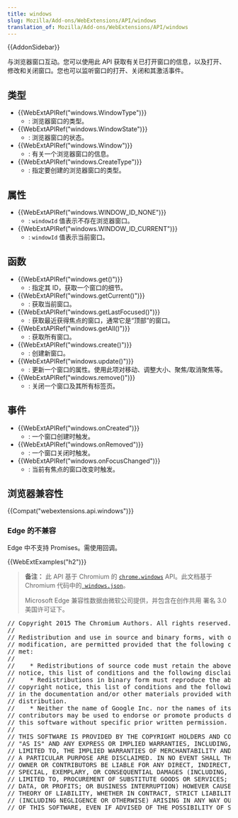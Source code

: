 ```yaml
---
title: windows
slug: Mozilla/Add-ons/WebExtensions/API/windows
translation_of: Mozilla/Add-ons/WebExtensions/API/windows
---
```

{{AddonSidebar}}

与浏览器窗口互动。您可以使用此 API 获取有关已打开窗口的信息，以及打开、修改和关闭窗口。您也可以监听窗口的打开、关闭和其激活事件。

## 类型

- {{WebExtAPIRef("windows.WindowType")}}
  - : 浏览器窗口的类型。
- {{WebExtAPIRef("windows.WindowState")}}
  - : 浏览器窗口的状态。
- {{WebExtAPIRef("windows.Window")}}
  - : 有关一个浏览器窗口的信息。
- {{WebExtAPIRef("windows.CreateType")}}
  - : 指定要创建的浏览器窗口的类型。

## 属性

- {{WebExtAPIRef("windows.WINDOW_ID_NONE")}}
  - : `windowId` 值表示不存在浏览器窗口。
- {{WebExtAPIRef("windows.WINDOW_ID_CURRENT")}}
  - : `windowId` 值表示当前窗口。

## 函数

- {{WebExtAPIRef("windows.get()")}}
  - : 指定其 ID，获取一个窗口的细节。
- {{WebExtAPIRef("windows.getCurrent()")}}
  - : 获取当前窗口。
- {{WebExtAPIRef("windows.getLastFocused()")}}
  - : 获取最近获得焦点的窗口，通常它是“顶部”的窗口。
- {{WebExtAPIRef("windows.getAll()")}}
  - : 获取所有窗口。
- {{WebExtAPIRef("windows.create()")}}
  - : 创建新窗口。
- {{WebExtAPIRef("windows.update()")}}
  - : 更新一个窗口的属性。使用此项对移动、调整大小、聚焦/取消聚焦等。
- {{WebExtAPIRef("windows.remove()")}}
  - : 关闭一个窗口及其所有标签页。

## 事件

- {{WebExtAPIRef("windows.onCreated")}}
  - : 一个窗口创建时触发。
- {{WebExtAPIRef("windows.onRemoved")}}
  - : 一个窗口关闭时触发。
- {{WebExtAPIRef("windows.onFocusChanged")}}
  - : 当前有焦点的窗口改变时触发。

## 浏览器兼容性

{{Compat("webextensions.api.windows")}}

### Edge 的不兼容

Edge 中不支持 Promises。需使用回调。

{{WebExtExamples("h2")}}

> **备注：** 此 API 基于 Chromium 的 [`chrome.windows`](https://developer.chrome.com/extensions/windows) API。此文档基于 Chromium 代码中的[` windows.json`](https://chromium.googlesource.com/chromium/src/+/master/chrome/common/extensions/api/windows.json)。
>
> Microsoft Edge 兼容性数据由微软公司提供，并包含在创作共用 署名 3.0 美国许可证下。

<div class="hidden"><pre>// Copyright 2015 The Chromium Authors. All rights reserved.
//
// Redistribution and use in source and binary forms, with or without
// modification, are permitted provided that the following conditions are
// met:
//
//    * Redistributions of source code must retain the above copyright
// notice, this list of conditions and the following disclaimer.
//    * Redistributions in binary form must reproduce the above
// copyright notice, this list of conditions and the following disclaimer
// in the documentation and/or other materials provided with the
// distribution.
//    * Neither the name of Google Inc. nor the names of its
// contributors may be used to endorse or promote products derived from
// this software without specific prior written permission.
//
// THIS SOFTWARE IS PROVIDED BY THE COPYRIGHT HOLDERS AND CONTRIBUTORS
// "AS IS" AND ANY EXPRESS OR IMPLIED WARRANTIES, INCLUDING, BUT NOT
// LIMITED TO, THE IMPLIED WARRANTIES OF MERCHANTABILITY AND FITNESS FOR
// A PARTICULAR PURPOSE ARE DISCLAIMED. IN NO EVENT SHALL THE COPYRIGHT
// OWNER OR CONTRIBUTORS BE LIABLE FOR ANY DIRECT, INDIRECT, INCIDENTAL,
// SPECIAL, EXEMPLARY, OR CONSEQUENTIAL DAMAGES (INCLUDING, BUT NOT
// LIMITED TO, PROCUREMENT OF SUBSTITUTE GOODS OR SERVICES; LOSS OF USE,
// DATA, OR PROFITS; OR BUSINESS INTERRUPTION) HOWEVER CAUSED AND ON ANY
// THEORY OF LIABILITY, WHETHER IN CONTRACT, STRICT LIABILITY, OR TORT
// (INCLUDING NEGLIGENCE OR OTHERWISE) ARISING IN ANY WAY OUT OF THE USE
// OF THIS SOFTWARE, EVEN IF ADVISED OF THE POSSIBILITY OF SUCH DAMAGE.
</pre></div>
